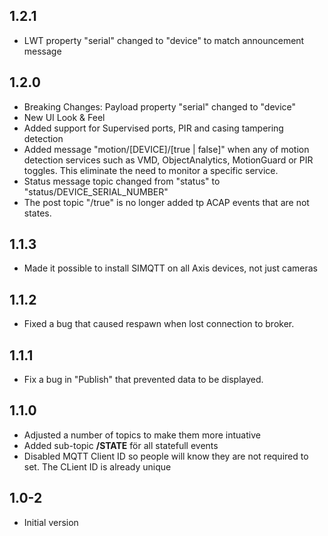 ## 1.2.1
- LWT property "serial" changed to "device" to match announcement message

## 1.2.0
- Breaking Changes: Payload property "serial" changed to "device"
- New UI Look & Feel
- Added support for Supervised ports, PIR and casing tampering detection
- Added message "motion/\[DEVICE\]/\[true | false\]" when any of motion detection services such as VMD, ObjectAnalytics, MotionGuard or PIR toggles.  This eliminate the need to monitor a specific service.
- Status message topic changed from "status" to "status/DEVICE_SERIAL_NUMBER"
- The post topic "/true" is no longer added tp ACAP events that are not states.

## 1.1.3
- Made it possible to install SIMQTT on all Axis devices, not just cameras

## 1.1.2
- Fixed a bug that caused respawn when lost connection to broker.
 
## 1.1.1
- Fix a bug in "Publish" that prevented data to be displayed.

## 1.1.0
- Adjusted a number of topics to make them more intuative
- Added sub-topic **/STATE** för all statefull events
- Disabled MQTT Client ID so people will know they are not required to set.  The CLient ID is already unique

## 1.0-2
- Initial version

